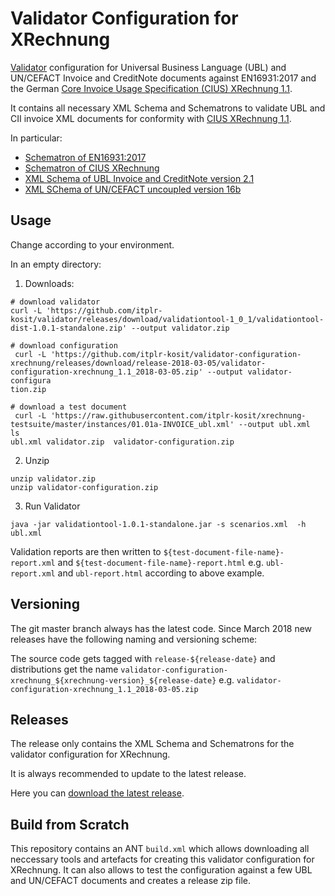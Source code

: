 # Validator Configuration for XRechnung

[Validator](/itplr-kosit/validationtool) configuration for Universal Business Language (UBL) and UN/CEFACT Invoice and CreditNote documents against EN16931:2017 and the German [Core Invoice Usage Specification (CIUS) XRechnung 1.1](https://www.xoev.de/de/xrechnung/1_1). 

It contains all necessary XML Schema and Schematrons to validate UBL and CII invoice XML documents for conformity with [CIUS XRechnung 1.1](https://www.xoev.de/de/xrechnung/1_1). 

In particular:

* [Schematron of EN16931:2017](https://github.com/CenPC434/validation)
* [Schematron of CIUS XRechnung](https://github.com/itplr-kosit/xrechnung-artefacts/)
* [XML Schema of UBL Invoice and CreditNote version 2.1](http://docs.oasis-open.org/ubl/os-UBL-2.1/)
* [XML SChema of UN/CEFACT uncoupled version 16b](http://www.unece.org/cefact/xml_schemas/index.html)

## Usage

Change according to your environment.

In an empty directory:

1. Downloads:

```shell
# download validator 
curl -L 'https://github.com/itplr-kosit/validator/releases/download/validationtool-1_0_1/validationtool-dist-1.0.1-standalone.zip' --output validator.zip

# download configuration
 curl -L 'https://github.com/itplr-kosit/validator-configuration-xrechnung/releases/download/release-2018-03-05/validator-configuration-xrechnung_1.1_2018-03-05.zip' --output validator-configura
tion.zip

# download a test document
 curl -L 'https://raw.githubusercontent.com/itplr-kosit/xrechnung-testsuite/master/instances/01.01a-INVOICE_ubl.xml' --output ubl.xml
ls
ubl.xml validator.zip  validator-configuration.zip
```

2. Unzip

```
unzip validator.zip
unzip validator-configuration.zip
```

3. Run Validator

```shell
java -jar validationtool-1.0.1-standalone.jar -s scenarios.xml  -h ubl.xml
```

Validation reports are then written to `${test-document-file-name}-report.xml` and `${test-document-file-name}-report.html` e.g. `ubl-report.xml` and `ubl-report.html` according to above example.


## Versioning

The git master branch always has the latest code. Since March 2018 new releases have the following naming and versioning scheme:

The source code gets tagged with `release-${release-date}` and distributions get the name `validator-configuration-xrechnung_${xrechnung-version}_${release-date}` e.g. `validator-configuration-xrechnung_1.1_2018-03-05.zip`

## Releases

The release only contains the XML Schema and Schematrons for the validator configuration for XRechnung.

It is always recommended to update to the latest release.

Here you can [download the latest release](/itplr-kosit/validator-configuration-xrechnung/releases/latest). 

## Build from Scratch

This repository contains an ANT `build.xml` which allows downloading all neccessary tools and artefacts for creating this validator configuration for XRechnung. It can also allows to test the configuration against a few UBL and UN/CEFACT documents and creates a release zip file.  
